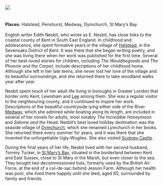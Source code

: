 [![](https://v3.juncture-digital.org/images/wb.svg)](https://v3.juncture-digital.org/wb)

<param ve-config title="Edith Nesbit (1858-1924)" author="Eleanor Fitzsimons" layout="vtl" banner="https://raw.githubusercontent.com/kent-map/images/main/banners/19c.jpg">

<!-- Global Entity -->
<param ve-entity eid="Q2035885" aliases="Halstead">
<param ve-entity eid="Q1227477" aliases="Penshurst">
<param ve-entity eid="Q797782" aliases="Medway">
<param ve-entity eid="Q2796278" aliases="Dymchurch">
<param ve-entity eid="Q7594245" aliases="St Mary’s Bay">
<param ve-entity eid="Q939838" aliases="Sevenoaks">
<param ve-entity eid="Q7594628" aliases="St Mary in the Marsh">

<!-- Base map centred on Canterbury -->
<!-- param ve-map center="Q29303" zoom="10" -->

<!-- Historical map layers -->
<param ve-map-layer active allmaps allmaps-id="9537d136c6cd0dac" title="Kent Railway Map">

#

**Places:** Halstead, Penshurst, Medway, Dymchurch, St Mary’s Bay 
<br><br>
English writer Edith Nesbit, who wrote as E. Nesbit, has close links to the coastal county of Kent in South East England. In childhood and adolescence, she spent formative years in the village of [Halstead](/nesbit/nesbit-halstead), in the Sevenoaks District of Kent. It was there that she began writing poetry, and she was living there when her work was published for the first time. Several of her best-loved stories for children, including _The Wouldbegoods_ and _The Phoenix and the Carpet_, include descriptions of her childhood home. Although she left in her late teens, she never lost her love of the village and its beautiful surroundings, and she returned there to take woodland walks year after year.  
<param ve-image url="https://stor.artstor.org/stor/f3df3254-575f-4f32-ae8b-198c806e9d50" label="Kent" attribution="John Salmon Postcards">
<param ve-map center="Q2035885" zoom="13">

Nesbit spent much of her adult life living in boroughs in Greater London that border onto Kent; Lewisham and [Lee](/nesbit/nesbit-lee) among them. She was a regular visitor to the neighbouring county, and it continued to inspire her work. Descriptions of the beautiful countryside lying either side of the River [Medway](/nesbit/nesbit-river-medway), which she admired while boating along its length, are included in several of her novels for adults, most notably _The Incredible Honeymoon_ and _Salome and the Head_. Nesbit’s best loved holiday destination was the seaside village of [Dymchurch](/nesbit/nesbit-dymchurch), which she renamed Lymchurch in her books. She returned there every summer for years, and it was there that she invented the unforgettable Ugly-Wuglies.  She also visited [Scotney Castle](/nesbit/nesbit-scotney).
<param ve-image url="https://upload.wikimedia.org/wikipedia/commons/d/da/Dymchurch_Seafront_-_geograph.org.uk_-_2071943.jpg" label="Dymchurch Seafront" attribution="by Chris Whippet, CC BY-SA 2.0, via Wikimedia Commons">
<param ve-map center="Q2796278" zoom="13">

During the final years of her life, Nesbit lived with her second husband, Tommy Tucker, in [St Mary’s Bay](/nesbit/nesbit-romney), situated in the borderland between Kent and East Sussex, close to St Mary in the Marsh, but even closer to the sea. They bought two decommissioned huts, formerly used by the British Air Force, at the end of a cul-de-sac behind Jesson Farm. Although her health was poor, she lived there happily until she died, aged 65, surrounded by family and friends.  
<param ve-image url="https://upload.wikimedia.org/wikipedia/commons/7/7e/St_Mary%27s_Bay%2C_Dec_2020_01.jpg" label="St Mary's Bay" attribution="Poliphilo, CC0, via Wikimedia Commons">
<param ve-map center="Q7594245" zoom="13">
